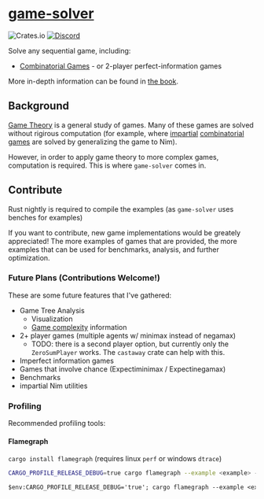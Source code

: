 # [game-solver](https://leodog896.github.io/game-solver)

![Crates.io](https://img.shields.io/crates/v/game-solver)
[![Discord](https://img.shields.io/discord/1140401094338556009)](https://discord.gg/VjbCyaX29C)

Solve any sequential game, including:
- [Combinatorial Games](https://en.wikipedia.org/wiki/Combinatorial_game_theory) - or 2-player perfect-information games

More in-depth information can be found in [the book](https://leodog896.github.io/game-solver/book).

## Background

[Game Theory](https://en.wikipedia.org/wiki/Game_theory) is a general study of games. Many of these games are solved without rigirous computation (for example, where [impartial](https://en.wikipedia.org/wiki/Impartial_game) [combinatorial games](https://en.wikipedia.org/wiki/Combinatorial_game_theory) are solved by generalizing the game to Nim).

However, in order to apply game theory to more complex games, computation is required. This is where `game-solver` comes in.

## Contribute

Rust nightly is required to compile the examples (as `game-solver` uses benches for examples)

If you want to contribute, new game implementations would be greately appreciated!
The more examples of games that are provided, the more examples that can be used
for benchmarks, analysis, and further optimization.

### Future Plans (Contributions Welcome!)

These are some future features that I've gathered:

- Game Tree Analysis
  - Visualization
  - [Game complexity](https://en.wikipedia.org/wiki/Game_complexity) information
- 2+ player games (multiple agents w/ minimax instead of negamax)
  - TODO: there is a second player option, but currently only the `ZeroSumPlayer` works. The `castaway` crate can help with this.
- Imperfect information games
- Games that involve chance (Expectiminimax / Expectinegamax)
- Benchmarks
- impartial Nim utilities

### Profiling

Recommended profiling tools:

#### Flamegraph

`cargo install flamegraph` (requires linux `perf` or windows `dtrace`)

```sh
CARGO_PROFILE_RELEASE_DEBUG=true cargo flamegraph --example <example> -- <args>
```

```ps
$env:CARGO_PROFILE_RELEASE_DEBUG='true'; cargo flamegraph --example <example> -- <args>; $env:CARGO_PROFILE_RELEASE_DEBUG=$null
```
